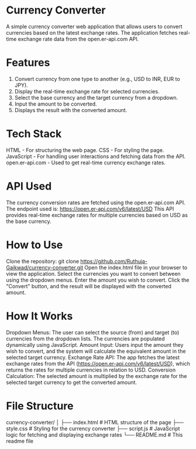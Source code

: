 # Currency Converter
A simple currency converter web application that allows users to convert currencies based on the latest exchange rates. The application fetches real-time exchange rate data from the open.er-api.com API.
# Features
1. Convert currency from one type to another (e.g., USD to INR, EUR to JPY).
2. Display the real-time exchange rate for selected currencies.
3. Select the base currency and the target currency from a dropdown.
4. Input the amount to be converted.
5. Displays the result with the converted amount.
# Tech Stack
HTML - For structuring the web page.
CSS - For styling the page.
JavaScript - For handling user interactions and fetching data from the API.
open.er-api.com - Used to get real-time currency exchange rates.
# API Used
The currency conversion rates are fetched using the open.er-api.com API. The endpoint used is:
https://open.er-api.com/v6/latest/USD
This API provides real-time exchange rates for multiple currencies based on USD as the base currency.
# How to Use
Clone the repository:
git clone https://github.com/Ruthuja-Gaikwad/currency-converter.git
Open the index.html file in your browser to view the application.
Select the currencies you want to convert between using the dropdown menus.
Enter the amount you wish to convert.
Click the "Convert" button, and the result will be displayed with the converted amount.
# How It Works
Dropdown Menus: The user can select the source (from) and target (to) currencies from the dropdown lists. The currencies are populated dynamically using JavaScript.
Amount Input: Users input the amount they wish to convert, and the system will calculate the equivalent amount in the selected target currency.
Exchange Rate API: The app fetches the latest exchange rates from the API (https://open.er-api.com/v6/latest/USD), which returns the rates for multiple currencies in relation to USD.
Conversion Calculation: The selected amount is multiplied by the exchange rate for the selected target currency to get the converted amount.
# File Structure
currency-converter/
│
├── index.html        # HTML structure of the page
├── style.css         # Styling for the currency converter
├── script.js         # JavaScript logic for fetching and displaying exchange rates
└── README.md         # This readme file

